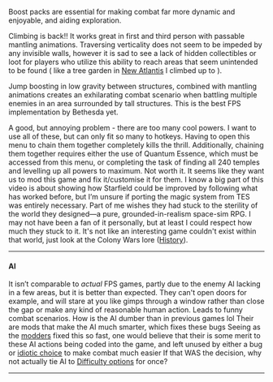 Boost packs are essential for making combat far more dynamic and enjoyable, and aiding exploration.

Climbing is back!! It works great in first and third person with passable mantling animations. Traversing verticality does not seem to be impeded by any invisible walls, however it is sad to see a lack of hidden collectibles or loot for players who utilize this ability to reach areas that seem unintended to be found ( like a tree garden in [New Atlantis](New%20Atlantis.md) I climbed up to ).

Jump boosting in low gravity between structures, combined with mantling animations creates an exhilarating combat scenario when battling multiple enemies in an area surrounded by tall structures. This is the best FPS implementation by Bethesda yet. 

A good, but annoying problem - there are too many cool powers. I want to use all of these, but can only fit so many to hotkeys. Having to open this menu to chain them together completely kills the thrill. Additionally, chaining them together requires either the use of Quantum Essence, which must be accessed from this menu, or completing the task of finding all 240 temples and levelling up all powers to maximum. Not worth it. It seems like they want us to mod this game and fix it/customise it for them.
	I know a big part of this video is about showing how Starfield could be improved by following what has worked before, but I’m unsure if porting the magic system from TES was entirely necessary. Part of me wishes they had stuck to the sterility of the world they designed—a pure, grounded-in-realism space-sim RPG. I may not have been a fan of it personally, but at least I could respect how much they stuck to it.
		It's not like an interesting game couldn't exist within that world, just look at the Colony Wars lore ([History](History.md)).

---
#### AI
It isn’t comparable to *actual* FPS games, partly due to the enemy AI lacking in a few areas, but it is better than expected.
	They can't open doors for example, and will stare at you like gimps through a window rather than close the gap or make any kind of reasonable human action. Leads to funny combat scenarios. How is the AI dumber than in previous games lol
		Their are mods that make the AI much smarter, which fixes these bugs
			Seeing as the [modders](Reliance%20on%20Mods.md) fixed this so fast, one would believe that their is some merit to these AI actions being coded into the game, and left unused by either a bug or [idiotic choice](Poor%20Planning.md) to make combat much easier
				If that WAS the decision, why not actually tie AI to [Difficulty options](Difficulty%20options.md) for once?

---

